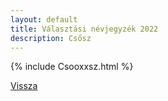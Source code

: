 ```yaml
---
layout: default
title: Választási névjegyzék 2022
description: Csősz
---
```


{% include Csooxxsz.html %}

[Vissza](./)